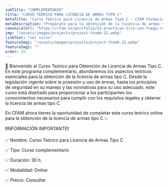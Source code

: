 ```yaml
---
subTitle: "COMPLEMENTARIO" 
title: "CURSO TEÓRICO PARA LICENCIA DE ARMAS TIPO C"
metaTitle: "Curso Teórico para Licencia de Armas Tipo C - CFAM Formación"
metaDescription: "Prepárate para la obtención de la licencia de armas tipo C con CFAM Formación. Curso teórico online y actualizado."
canonicalUrl: "https://cfam.es/portfolio/22-practicas-tiro-con-fuego-real"
img: "/assets/images/projects/project-thumb-22.webp"
linkText: "ver curso"
featureImg1: "/assets/images/projects/project-thumb-22.webp"
featureImg2: ""
order: 25
---
```

🔫 Bienvenido al Curso Teórico para Obtención de Licencia de Armas Tipo C.
En este programa complementario, abordaremos los aspectos teóricos esenciales para la obtención de la licencia de armas tipo C. Desde la legislación vigente sobre la posesión y uso de armas, hasta los principios de seguridad en su manejo y las normativas para su uso adecuado, este curso está diseñado para proporcionar a los participantes los conocimientos necesarios para cumplir con los requisitos legales y obtener la licencia de armas tipo C.

En CFAM ahora tienes la oportunidad de completar este curso teórico online para la obtención de la licencia de armas tipo C.💥

❗️INFORMACIÓN IMPORTANTE❗️

✅ Nombre: Curso Teórico para Licencia de Armas Tipo C

✅ Tipo: Curso complementario

✅ Duración: 30 h.

✅ Modalidad: Online

✅ Precio: Consultar